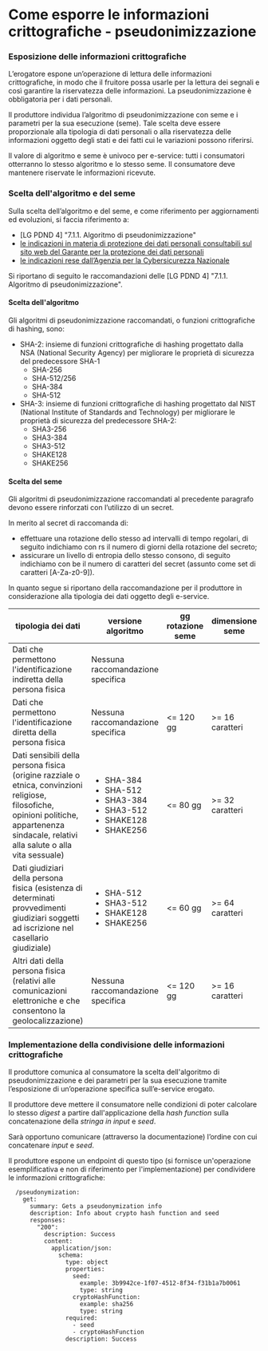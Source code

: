 # Come esporre le informazioni crittografiche - pseudonimizzazione

### Esposizione delle informazioni crittografiche

L’erogatore espone un’operazione di lettura delle informazioni crittografiche, in modo che il fruitore possa usarle per la lettura dei segnali e così garantire la riservatezza delle informazioni. La pseudonimizzazione è obbligatoria per i dati personali.

Il produttore individua l’algoritmo di pseudonimizzazione con seme e i parametri per la sua esecuzione (seme). Tale scelta deve essere proporzionale alla tipologia di dati personali o alla riservatezza delle informazioni oggetto degli stati e dei fatti cui le variazioni possono riferirsi.

Il valore di algoritmo e seme è univoco per e-service: tutti i consumatori otterranno lo stesso algoritmo e lo stesso seme. Il consumatore deve mantenere riservate le informazioni ricevute.

### Scelta dell'algoritmo e del seme

Sulla scelta dell’algoritmo e del seme, e come riferimento per aggiornamenti ed evoluzioni, si faccia riferimento a:

* \[LG PDND 4] "7.1.1. Algoritmo di pseudonimizzazione"
* [le indicazioni in materia di protezione dei dati personali consultabili sul sito web del Garante per la protezione dei dati personali](https://www.garanteprivacy.it/temi/pseudonimizzazione)
* [le indicazioni rese dall’Agenzia per la Cybersicurezza Nazionale](https://www.acn.gov.it/portale/documents/20119/85999/ACN_LineeGuida_Hash.pdf/e1d36f5c-c75e-06b7-9c5f-aa535ed39b33?version=1.0\&t=1704377457344\&download=true)

Si riportano di seguito le raccomandazioni delle \[LG PDND 4] "7.1.1. Algoritmo di pseudonimizzazione".

#### Scelta dell'algoritmo

Gli algoritmi di pseudonimizzazione raccomandati, o funzioni crittografiche di hashing, sono:&#x20;

* SHA-2: insieme di funzioni crittografiche di hashing progettato dalla NSA (National Security Agency) per migliorare le proprietà di sicurezza del predecessore SHA-1
  * SHA-256&#x20;
  * SHA-512/256
  * SHA-384&#x20;
  * SHA-512
* SHA-3: insieme di funzioni crittografiche di hashing progettato dal NIST (National Institute of Standards and Technology) per migliorare le proprietà di sicurezza del predecessore SHA-2:
  * SHA3-256&#x20;
  * SHA3-384&#x20;
  * SHA3-512&#x20;
  * SHAKE128
  * SHAKE256

#### Scelta del seme

Gli algoritmi di pseudonimizzazione raccomandati al precedente paragrafo devono essere rinforzati con l’utilizzo di un secret.

In merito al secret di raccomanda di:

* effettuare una rotazione dello stesso ad intervalli di tempo regolari, di seguito indichiamo con rs il numero di giorni della rotazione del secreto;
* assicurare un livello di entropia dello stesso consono, di seguito indichiamo con be il numero di caratteri del secret (assunto come set di caratteri \[A-Za-z0-9]).

In quanto segue si riportano della raccomandazione per il produttore in considerazione alla tipologia dei dati oggetto degli e-service.

| tipologia dei dati                                                                                                                                                                         | versione algoritmo                                                                                            | gg rotazione seme | dimensione seme |
| ------------------------------------------------------------------------------------------------------------------------------------------------------------------------------------------ | ------------------------------------------------------------------------------------------------------------- | ----------------- | --------------- |
| Dati che permettono l'identificazione indiretta della persona fisica                                                                                                                       | Nessuna raccomandazione specifica                                                                             |                   |                 |
| Dati che permettono l'identificazione diretta della persona fisica                                                                                                                         | Nessuna raccomandazione specifica                                                                             | <= 120 gg         | >= 16 caratteri |
| Dati sensibili della persona fisica (origine razziale o etnica, convinzioni religiose, filosofiche, opinioni politiche, appartenenza sindacale, relativi alla salute o alla vita sessuale) | <ul><li>SHA-384</li><li>SHA-512</li><li>SHA3-384</li><li>SHA3-512</li><li>SHAKE128</li><li>SHAKE256</li></ul> | <= 80 gg          | >= 32 caratteri |
| Dati giudiziari della persona fisica (esistenza di determinati provvedimenti giudiziari soggetti ad iscrizione nel casellario giudiziale)                                                  | <ul><li>SHA-512</li><li>SHA3-512</li><li>SHAKE128</li><li>SHAKE256</li></ul>                                  | <= 60 gg          | >= 64 caratteri |
| Altri dati della persona fisica (relativi alle comunicazioni elettroniche e che consentono la geolocalizzazione)                                                                           | Nessuna raccomandazione specifica                                                                             | <= 120 gg         | >= 16 caratteri |

### Implementazione della condivisione delle informazioni crittografiche

Il produttore comunica al consumatore la scelta dell'algoritmo di pseudonimizzazione e dei parametri per la sua esecuzione tramite l’esposizione di un’operazione specifica sull’e-service erogato.

Il produttore deve mettere il consumatore nelle condizioni di poter calcolare lo stesso _digest_ a partire dall'applicazione della _hash function_ sulla concatenazione della _stringa in input_ e _seed_.

Sarà opportuno comunicare (attraverso la documentazione) l’ordine con cui concatenare _input_ e _seed_.&#x20;

Il produttore espone un endpoint di questo tipo (si fornisce un'operazione esemplificativa e non di riferimento per l'implementazione) per condividere le informazioni crittografiche:

```
  /pseudonymization:
    get:
      summary: Gets a pseudonymization info
      description: Info about crypto hash function and seed
      responses:
        "200":
          description: Success
          content:
            application/json:
              schema:
                type: object
                properties:
                  seed:
                    example: 3b9942ce-1f07-4512-8f34-f31b1a7b0061
                    type: string
                  cryptoHashFunction:
                    example: sha256
                    type: string
                required:
                  - seed
                  - cryptoHashFunction
                description: Success
```
